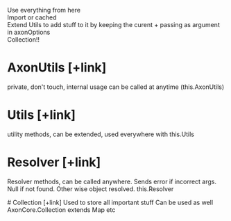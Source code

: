 Use everything from here  
Import or cached  
Extend Utils to add stuff to it by keeping the curent + passing as argument in axonOptions  
Collection!!  

# AxonUtils [+link]
private, don't touch, internal usage
can be called at anytime (this.AxonUtils)

# Utils [+link]
utility methods, can be extended, used everywhere with this.Utils

# Resolver [+link]
Resolver methods, can be called anywhere. Sends error if incorrect args.
Null if not found. Other wise object resolved.
this.Resolver

# Collection [+link]
Used to store all important stuff
Can be used as well AxonCore.Collection
extends Map etc
